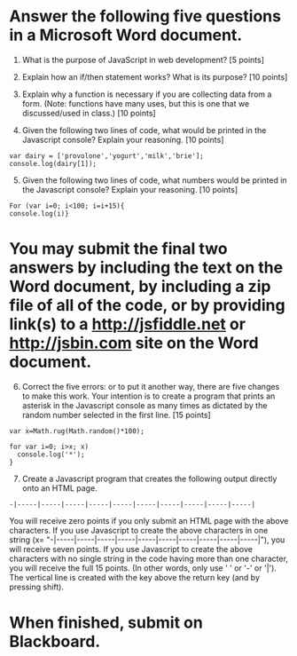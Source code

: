 # Answer the following five questions in a Microsoft Word document.  

1)	What is the purpose of JavaScript in web development? [5 points]

2)	Explain how an if/then statement works?  What is its purpose? [10 points]

3)	Explain why a function is necessary if you are collecting data from a form.  (Note: functions have many uses, but this is one that we discussed/used in class.) [10 points]

4)	Given the following two lines of code, what would be printed in the Javascript console?  Explain your reasoning. [10 points]
```
var dairy = ['provolone','yogurt','milk','brie'];
console.log(dairy[1]);
```

5)	Given the following two lines of code, what numbers would be printed in the Javascript console? Explain your reasoning. [10 points]
```
For (var i=0; i<100; i=i+15){
console.log(i)}
```
# You may submit the final two answers by including the text on the Word document, by including a zip file of all of the code, or by providing link(s) to a http://jsfiddle.net or http://jsbin.com site on the Word document.  

6) Correct the five errors: or to put it another way, there are five changes to make this work.  Your intention is to create a program that prints an asterisk in the Javascript console as many times as dictated by the random number selected in the first line. [15 points]
```
var x=Math.rug(Math.random()*100);

for var i=0; i>x; x)
  console.log('*');
}
```

7) Create a Javascript program that creates the following output directly onto an HTML page.
```
-|-----|-----|-----|-----|-----|-----|-----|-----|-----|-----|
```

You will receive zero points if you only submit an HTML page with the above characters.  If you use Javascript to create the above characters in one string (x= "-|-----|-----|-----|-----|-----|-----|-----|-----|-----|-----|"), you will receive seven points.  If you use Javascript to create the above characters with no single string in the code having more than one character, you will receive the full 15 points.  (In other words, only use ' ' or '-' or '|').  The vertical line is created with the key above the return key (and by pressing shift).

# When finished, submit on Blackboard.
